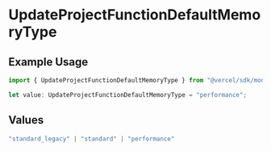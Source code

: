 # UpdateProjectFunctionDefaultMemoryType

## Example Usage

```typescript
import { UpdateProjectFunctionDefaultMemoryType } from "@vercel/sdk/models/operations/updateproject.js";

let value: UpdateProjectFunctionDefaultMemoryType = "performance";
```

## Values

```typescript
"standard_legacy" | "standard" | "performance"
```